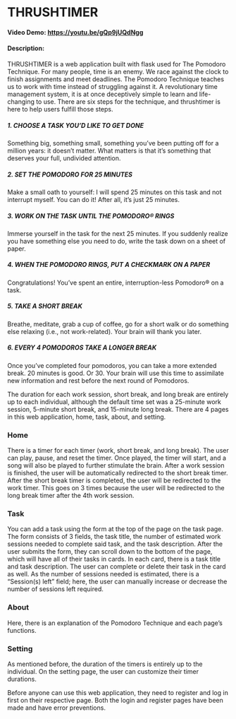 # THRUSHTIMER

#### Video Demo: <https://youtu.be/gQp9jUQdNgg>

#### Description:

THRUSHTIMER is a web application built with flask used for The Pomodoro Technique. For many people, time is an enemy. We race against the clock to finish assignments and meet deadlines. The Pomodoro Technique teaches us to work with time instead of struggling against it. A revolutionary time management system, it is at once deceptively simple to learn and life-changing to use. There are six steps for the technique, and thrushtimer is here to help users fulfill those steps.

##### 1. CHOOSE A TASK YOU’D LIKE TO GET DONE

Something big, something small, something you’ve been putting off for a million years: it doesn’t matter. What matters is that it’s something that deserves your full, undivided attention.

##### 2. SET THE POMODORO FOR 25 MINUTES

Make a small oath to yourself: I will spend 25 minutes on this task and not interrupt myself. You can do it! After all, it’s just 25 minutes.

##### 3. WORK ON THE TASK UNTIL THE POMODORO® RINGS

Immerse yourself in the task for the next 25 minutes. If you suddenly realize you have something else you need to do, write the task down on a sheet of paper.

##### 4. WHEN THE POMODORO RINGS, PUT A CHECKMARK ON A PAPER

Congratulations! You’ve spent an entire, interruption-less Pomodoro® on a task.

##### 5. TAKE A SHORT BREAK

Breathe, meditate, grab a cup of coffee, go for a short walk or do something else relaxing (i.e., not work-related). Your brain will thank you later.

##### 6. EVERY 4 POMODOROS TAKE A LONGER BREAK

Once you’ve completed four pomodoros, you can take a more extended break. 20 minutes is good. Or 30. Your brain will use this time to assimilate new information and rest before the next round of Pomodoros.

The duration for each work session, short break, and long break are entirely up to each individual, although the default time set was a 25-minute work session, 5-minute short break, and 15-minute long break. There are 4 pages in this web application, home, task, about, and setting.

### Home

There is a timer for each timer (work, short break, and long break). The user can play, pause, and reset the timer. Once played, the timer will start, and a song will also be played to further stimulate the brain. After a work session is finished, the user will be automatically redirected to the short break timer. After the short break timer is completed, the user will be redirected to the work timer. This goes on 3 times because the user will be redirected to the long break timer after the 4th work session.

### Task

You can add a task using the form at the top of the page on the task page. The form consists of 3 fields, the task title, the number of estimated work sessions needed to complete said task, and the task description. After the user submits the form, they can scroll down to the bottom of the page, which will have all of their tasks in cards. In each card, there is a task title and task description. The user can complete or delete their task in the card as well. As the number of sessions needed is estimated, there is a “Session(s) left” field; here, the user can manually increase or decrease the number of sessions left required.

### About

Here, there is an explanation of the Pomodoro Technique and each page’s functions.

### Setting

As mentioned before, the duration of the timers is entirely up to the individual. On the setting page, the user can customize their timer durations.

Before anyone can use this web application, they need to register and log in first on their respective page. Both the login and register pages have been made and have error preventions.
